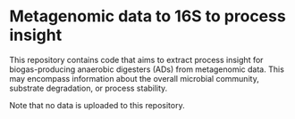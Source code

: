 # Metagenomic data to 16S to process insight
This repository contains code that aims to extract process insight for biogas-producing anaerobic digesters (ADs) from metagenomic data. This may encompass information about the overall microbial community, substrate degradation, or process stability. 

Note that no data is uploaded to this repository.
